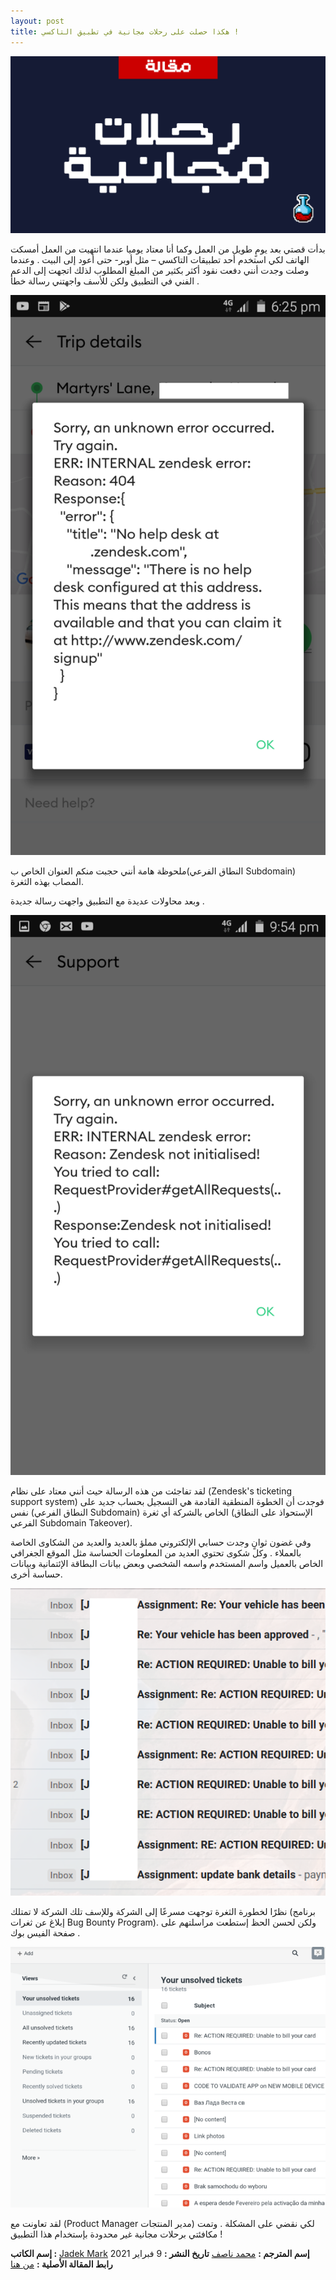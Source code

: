 ```yaml
---
layout: post
title: هكذا حصلت على رحلات مجانية في تطبيق التاكسي !
---
```


![Username](/images/blog/001/main.png)

بدأت قصتي بعد يومٍ طويل من العمل وكما أنا معتاد يوميا عندما انتهيت من العمل أمسكت الهاتف لكي استخدم أحد تطبيقات التاكسي – مثل أوبر- حتى أعود إلى البيت . وعندما وصلت وجدت أنني دفعت نقود أكثر بكثير من المبلغ المطلوب لذلك اتجهت إلى الدعم الفني في التطبيق ولكن للأسف واجهتني رسالة خطأ .

![Username](/images/blog/001/1.png)


ملحوظة هامة أنني حجبت منكم العنوان الخاص ب(النطاق الفرعي Subdomain) المصاب بهذه الثغرة.

وبعد محاولات عديدة مع التطبيق واجهت رسالة جديدة .

![Username](/images/blog/001/2.png)

لقد تفاجئت من هذه الرسالة حيث أنني معتاد على نظام (Zendesk's ticketing support system) فوجدت أن الخطوة المنطقية القادمة هي التسجيل بحساب جديد على نفس (النطاق الفرعي Subdomain) الخاص بالشركة أي ثغرة (الإستحواذ على النطاق الفرعي Subdomain Takeover).

وفي غضون ثوانٍ وجدت حسابي الإلكتروني مملؤ بالعديد والعديد من الشكاوى الخاصة بالعملاء . وكل شكوى تحتوي العديد من المعلومات الحساسة مثل الموقع الجغرافي الخاص بالعميل واسم المستخدم واسمه الشخصي وبعض بيانات البطاقة الإئتمانية وبيانات حساسة أخرى.

![Username](/images/blog/001/3.png)

نظرًا لخطورة الثغرة توجهت مسرعًا إلى الشركة وللإسف تلك الشركة لا تمتلك (برنامج إبلاغ عن ثغرات Bug Bounty Program). ولكن لحسن الحظ إستطعت مراسلتهم على صفحة الفيس بوك .

![Username](/images/blog/001/4.png)

لقد تعاونت مع (Product Manager مدير المنتجات) لكي نقضي على المشكلة . وتمت مكافئتي برحلات مجانية غير محدودة بإستخدام هذا التطبيق !


**إسم الكاتب :** [Jadek Mark](https://twitter.com/mase289)
**إسم المترجم :** [محمد ناصف](https://muhammadnasef.com/)
**تاريخ النشر :** 9 فبراير 2021
**رابط المقالة الأصلية :** [من هنا](https://mase289.medium.com/how-i-hacked-a-popular-ride-hailing-app-for-unlimited-rides-cb401f65ceeb)